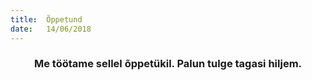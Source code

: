 ```yaml
---
title:  Õppetund
date:   14/06/2018
---
```


### <center>Me töötame sellel õppetükil. Palun tulge tagasi hiljem.</center>
